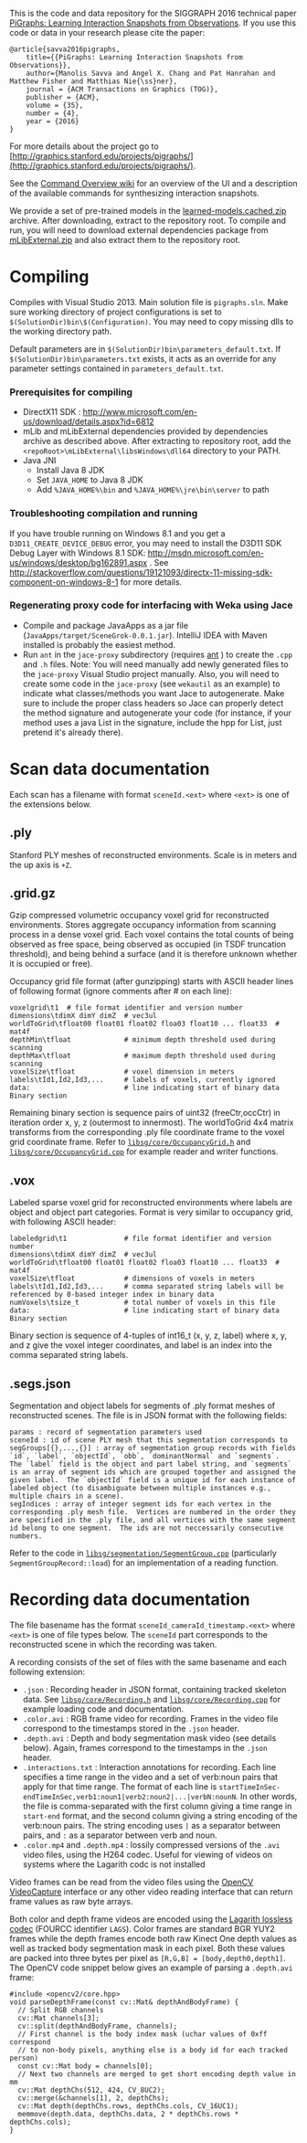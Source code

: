 This is the code and data repository for the SIGGRAPH 2016 technical paper [PiGraphs: Learning Interaction Snapshots from Observations](http://graphics.stanford.edu/projects/pigraphs/).  If you use this code or data in your research please cite the paper:
```
@article{savva2016pigraphs,
	title={{PiGraphs: Learning Interaction Snapshots from Observations}},
	author={Manolis Savva and Angel X. Chang and Pat Hanrahan and Matthew Fisher and Matthias Nie{\ss}ner},
	journal = {ACM Transactions on Graphics (TOG)},
	publisher = {ACM},
	volume = {35},
	number = {4},
	year = {2016}
}
```
For more details about the project go to [http://graphics.stanford.edu/projects/pigraphs/](http://graphics.stanford.edu/projects/pigraphs/).

See the [Command Overview wiki](../../wiki/Command-Overview) for an overview of the UI and a description of the available commands for synthesizing interaction snapshots.

We provide a set of pre-trained models in the [learned-models.cached.zip](../../releases/download/v1.0/learned-models.cached.zip) archive.  After downloading, extract to the repository root.  To compile and run, you will need to download external dependencies package from [mLibExternal.zip](../../releases/download/v1.0/mLibExternal.zip) and also extract them to the repository root.

# Compiling

Compiles with Visual Studio 2013.  Main solution file is `pigraphs.sln`.  Make sure working directory of project configurations is set to `$(SolutionDir)bin\$(Configuration)`.  You may need to copy missing dlls to the working directory path.

Default parameters are in `$(SolutionDir)bin\parameters_default.txt`.  If `$(SolutionDir)bin\parameters.txt` exists, it acts as an override for any parameter settings contained in `parameters_default.txt`.

### Prerequisites for compiling
 - DirectX11 SDK : http://www.microsoft.com/en-us/download/details.aspx?id=6812
 - mLib and mLibExternal dependencies provided by dependencies archive as described above. After extracting to repository root, add the `<repoRoot>\mLibExternal\libsWindows\dll64` directory to your PATH.
 - Java JNI
   - Install Java 8 JDK
   - Set `JAVA_HOME` to Java 8 JDK
   - Add `%JAVA_HOME%\bin` and `%JAVA_HOME%\jre\bin\server` to path

### Troubleshooting compilation and running
If you have trouble running on Windows 8.1 and you get a `D3D11_CREATE_DEVICE_DEBUG` error, you may need to install the D3D11 SDK Debug Layer with Windows 8.1 SDK: http://msdn.microsoft.com/en-us/windows/desktop/bg162891.aspx .  See http://stackoverflow.com/questions/19121093/directx-11-missing-sdk-component-on-windows-8-1 for more details.

### Regenerating proxy code for interfacing with Weka using Jace
- Compile and package JavaApps as a jar file (`JavaApps/target/SceneGrok-0.0.1.jar`). IntelliJ IDEA with Maven installed is probably the easiest method.
- Run `ant` in the `jace-proxy` subdirectory (requires [ant](http://ant.apache.org/) ) to create the `.cpp` and `.h`  files.  Note: You will need manually add newly generated files to the `jace-proxy` Visual Studio project manually.  Also, you will need to create some code in the `jace-proxy` (see `wekautil` as an example) to indicate what classes/methods you want Jace to autogenerate.  Make sure to include the proper class headers so Jace can properly detect the method signature and autogenerate your code (for instance, if your method uses a java List in the signature, include the hpp for List, just pretend it's already there).

# Scan data documentation
Each scan has a filename with format `sceneId.<ext>` where `<ext>` is one of the extensions below.

## .ply
Stanford PLY meshes of reconstructed environments.  Scale is in meters and the up axis is `+Z`.

## .grid.gz
Gzip compressed volumetric occupancy voxel grid for reconstructed environments.  Stores aggregate occupancy information from scanning process in a dense voxel grid.  Each voxel contains the total counts of being observed as free space, being observed as occupied (in TSDF truncation threshold), and being behind a surface (and it is therefore unknown whether it is occupied or free).

Occupancy grid file format (after gunzipping) starts with ASCII header lines of following format (ignore comments after # on each line):
```
voxelgrid\t1  # file format identifier and version number
dimensions\tdimX dimY dimZ  # vec3ul
worldToGrid\tfloat00 float01 float02 floa03 float10 ... float33  # mat4f
depthMin\tfloat             # minimum depth threshold used during scanning
depthMax\tfloat             # maximum depth threshold used during scanning
voxelSize\tfloat            # voxel dimension in meters
labels\tId1,Id2,Id3,...     # labels of voxels, currently ignored
data:                       # line indicating start of binary data
Binary section
```

Remaining binary section is sequence pairs of uint32 (freeCtr,occCtr) in iteration order x, y, z (outermost to innermost).
The worldToGrid 4x4 matrix transforms from the corresponding .ply file coordinate frame to the voxel grid coordinate frame.  Refer to [`libsg/core/OccupancyGrid.h`](libsg/core/OccupancyGrid.h) and [`libsg/core/OccupancyGrid.cpp`](libsg/core/OccupancyGrid.cpp) for example reader and writer functions.

## .vox
Labeled sparse voxel grid for reconstructed environments where labels are object and object part categories.  Format is very similar to occupancy grid, with following ASCII header:
```
labeledgrid\t1              # file format identifier and version number
dimensions\tdimX dimY dimZ  # vec3ul
worldToGrid\tfloat00 float01 float02 floa03 float10 ... float33  # mat4f
voxelSize\tfloat            # dimensions of voxels in meters
labels\tId1,Id2,Id3,...     # comma separated string labels will be referenced by 0-based integer index in binary data
numVoxels\tsize_t           # total number of voxels in this file
data:                       # line indicating start of binary data
Binary section
```

Binary section is sequence of 4-tuples of int16_t (x, y, z, label) where x, y, and z give the voxel integer coordinates, and label is an index into the comma separated string labels.

## .segs.json
Segmentation and object labels for segments of .ply format meshes of reconstructed scenes.  The file is in JSON format with the following fields:
```
params : record of segmentation parameters used
sceneId : id of scene PLY mesh that this segmentation corresponds to
segGroups[{},...,{}] : array of segmentation group records with fields `id`, `label`, `objectId`, `obb`, `dominantNormal` and `segments`.  The `label` field is the object and part label string, and `segments` is an array of segment ids which are grouped together and assigned the given label.  The `objectId` field is a unique id for each instance of labeled object (to disambiguate between multiple instances e.g., multiple chairs in a scene).
segIndices : array of integer segment ids for each vertex in the corresponding .ply mesh file.  Vertices are numbered in the order they are specified in the .ply file, and all vertices with the same segment id belong to one segment.  The ids are not neccessarily consecutive numbers.
```

Refer to the code in [`libsg/segmentation/SegmentGroup.cpp`](libsg/segmentation/SegmentGroup.cpp) (particularly `SegmentGroupRecord::load`) for an implementation of a reading function.


# Recording data documentation
The file basename has the format `sceneId_cameraId_timestamp.<ext>` where `<ext>` is one of file types below.  The `sceneId` part corresponds to the reconstructed scene in which the recording was taken.

A recording consists of the set of files with the same basename and each following extension:
- `.json` : Recording header in JSON format, containing tracked skeleton data.  See [`libsg/core/Recording.h`](libsg/core/Recording.h) and [`libsg/core/Recording.cpp`](libsg/core/Recording.cpp) for example loading code and documentation.
- `.color.avi` : RGB frame video for recording. Frames in the video file correspond to the timestamps stored in the `.json` header.
- `.depth.avi` : Depth and body segmentation mask video (see details below). Again, frames correspond to the timestamps in the `.json` header.
- `.interactions.txt` : Interaction annotations for recording. Each line specifies a time range in the video and a set of verb:noun pairs that apply for that time range.  The format of each line is `startTimeInSec-endTimeInSec,verb1:noun1|verb2:noun2|...|verbN:nounN`.  In other words, the file is comma-separated with the first column giving a time range in `start-end` format, and the second column giving a string encoding of the verb:noun pairs.  The string encoding uses `|` as a separator between pairs, and `:` as a separator between verb and noun.
- `.color.mp4` and `.depth.mp4` : lossily compressed versions of the `.avi` video files, using the H264 codec.  Useful for viewing of videos on systems where the Lagarith codc is not installed

Video frames can be read from the video files using the [OpenCV VideoCapture](http://docs.opencv.org/modules/highgui/doc/reading_and_writing_images_and_video.html) interface or any other video reading interface that can return frame values as raw byte arrays.

Both color and depth frame videos are encoded using the [Lagarith lossless codec](http://lags.leetcode.net/codec.html) (FOURCC identifier `LAGS`).  Color frames are standard BGR YUY2 frames while the depth frames encode both raw Kinect One depth values as well as tracked body segmentation mask in each pixel.  Both these values are packed into three bytes per pixel as `[R,G,B] = [body,depth0,depth1]`.  The OpenCV code snippet below gives an example of parsing a `.depth.avi` frame:

```
#include <opencv2/core.hpp>
void parseDepthFrame(const cv::Mat& depthAndBodyFrame) {
  // Split RGB channels
  cv::Mat channels[3];
  cv::split(depthAndBodyFrame, channels);
  // First channel is the body index mask (uchar values of 0xff correspond
  // to non-body pixels, anything else is a body id for each tracked person)
  const cv::Mat body = channels[0];
  // Next two channels are merged to get short encoding depth value in mm
  cv::Mat depthChs(512, 424, CV_8UC2);
  cv::merge(&channels[1], 2, depthChs);
  cv::Mat depth(depthChs.rows, depthChs.cols, CV_16UC1);
  memmove(depth.data, depthChs.data, 2 * depthChs.rows * depthChs.cols);
}
```

